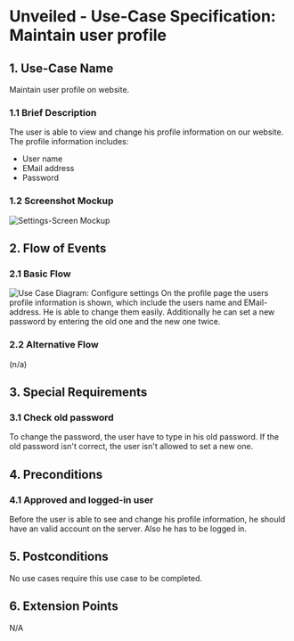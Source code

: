 # Unveiled - Use-Case Specification: Maintain user profile

## 1. Use-Case Name
Maintain user profile on website.

### 1.1 Brief Description
The user is able to view and change his profile information on our website. The profile information includes:

- User name
- EMail address
- Password

### 1.2 Screenshot Mockup

![][screenshot]

## 2. Flow of Events
### 2.1 Basic Flow

![][basic flow]
On the profile page the users profile information is shown, which include the users name and EMail-address. He is able to change them easily.
Additionally he can set a new password by entering the old one and the new one twice.

### 2.2 Alternative Flow
(n/a)

## 3. Special Requirements
### 3.1 Check old password
To change the password, the user have to type in his old password. If the old password isn't correct, the user isn't allowed to set a new one.

## 4. Preconditions
### 4.1 Approved and logged-in user
Before the user is able to see and change his profile information, he should have an valid account on the server. Also he has to be logged in.

## 5. Postconditions
No use cases require this use case to be completed.

## 6. Extension Points
N/A

<!-- Link definitions: -->
[basic flow]: https://raw.githubusercontent.com/SAS-Systems/Unveiled-Documentation/master/Bilder/UC_Diagrams/UC_Diagram_Maintain_profile.png "Use Case Diagram: Configure settings"

[screenshot]: .. "Settings-Screen Mockup"
